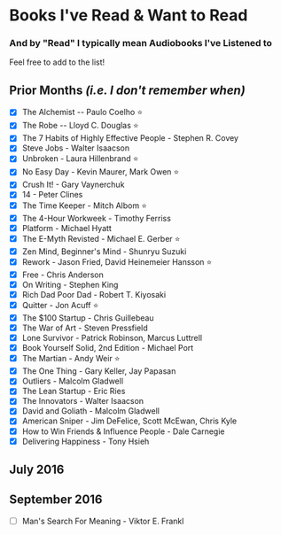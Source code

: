 # Books I've Read &amp; Want to Read
### And by "Read" I typically mean Audiobooks I've Listened to

Feel free to add to the list!

## Prior Months _(i.e. I don't remember when)_

- [x] The Alchemist -- Paulo Coelho ⭐
- [x] The Robe -- Lloyd C. Douglas ⭐️
- [x] The 7 Habits of Highly Effective People - Stephen R. Covey
- [x] Steve Jobs - Walter Isaacson
- [x] Unbroken - Laura Hillenbrand ⭐
- [x] No Easy Day - Kevin Maurer, Mark Owen ⭐
- [x] Crush It! - Gary Vaynerchuk
- [x] 14 - Peter Clines
- [x] The Time Keeper - Mitch Albom ⭐
- [x] The 4-Hour Workweek - Timothy Ferriss
- [x] Platform - Michael Hyatt
- [x] The E-Myth Revisted - Michael E. Gerber ⭐
- [x] Zen Mind, Beginner's Mind - Shunryu Suzuki
- [x] Rework - Jason Fried, David Heinemeier Hansson ⭐
- [x] Free - Chris Anderson
- [x] On Writing - Stephen King
- [x] Rich Dad Poor Dad - Robert T. Kiyosaki
- [x] Quitter - Jon Acuff ⭐
- [x] The $100 Startup - Chris Guillebeau
- [x] The War of Art - Steven Pressfield
- [x] Lone Survivor - Patrick Robinson, Marcus Luttrell
- [x] Book Yourself Solid, 2nd Edition - Michael Port
- [x] The Martian - Andy Weir ⭐
- [x] The One Thing - Gary Keller, Jay Papasan
- [x] Outliers - Malcolm Gladwell
- [x] The Lean Startup - Eric Ries
- [x] The Innovators - Walter Isaacson
- [x] David and Goliath - Malcolm Gladwell
- [x] American Sniper - Jim DeFelice, Scott McEwan, Chris Kyle
- [x] How to Win Friends &amp; Influence People - Dale Carnegie
- [x] Delivering Happiness - Tony Hsieh 

## July 2016

## September 2016

- [ ] Man's Search For Meaning - Viktor E. Frankl